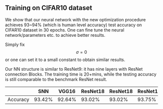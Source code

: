 ## Training on CIFAR10 dataset
We show that our neural network with the new optimization procedure achieves 93~94% (which is human level accuracy) test accuracy on CIFAR10 dataset in 30 epochs. One can fine tune the 
neural network/parameters etc. to achieve better results. 

Simply fix 
$$\sigma = 0$$ or one can set it to a small constant to obtain similar results. 


Our NN structure is similar to ResNet9: it has nine layers with ResNet connection Blocks. The training time is 20+mins, while the testing accuracy is still comparable to the benchmark ResNet result. 

| |SNN| VGG16| ResNet18| ResNet18| ResNet101 | 
|--|-- |--|--|--|--|
|Accuracy|93.42% | 92.64\%|93.02\%|93.02\%|93.75\%|
